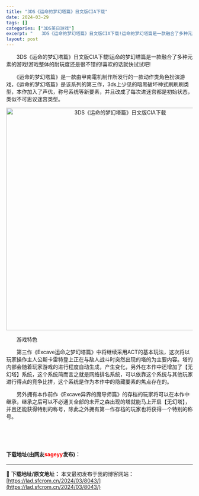 ```yaml
---
title: "3DS《运命的梦幻塔篇》日文版CIA下载"
date: 2024-03-29
tags: []
categories: ["3DS英日游戏"]
excerpt: "　　3DS《运命的梦幻塔篇》日文版CIA下载!运命的梦幻塔篇是一款融合了多种元素的游戏!游戏整体的耐玩度还是很不错的!喜欢的话就快试试吧! 　　《运命的梦幻塔篇》是一款由甲南電机制作所发行的一款动作类角色扮演游戏，《运命的梦幻塔篇》是该系列的第三作，3ds上少见的暗黑破坏神式刷刷刷类型，本作加入了声&hellip;"
layout: post
---
```


 <p>　　3DS《运命的梦幻塔篇》日文版CIA下载!运命的梦幻塔篇是一款融合了多种元素的游戏!游戏整体的耐玩度还是很不错的!喜欢的话就快试试吧!</p> <p>　　《运命的梦幻塔篇》是一款由甲南電机制作所发行的一款动作类角色扮演游戏，《运命的梦幻塔篇》是该系列的第三作，3ds上少见的暗黑破坏神式刷刷刷类型，本作加入了声优，称号系统等新要素，并且改成了每次进迷宫都是初始状态，类似不可思议迷宫类型。</p> <p align="center"><img align="" border="0" src="https://lad.sfcrom.cn/wp-content/uploads/2024/03/20240329_660619826f223.webp" width="600" alt="3DS《运命的梦幻塔篇》日文版CIA下载" /></p> <p>　　游戏特色</p> <p>　　第三作《Excave运命之梦幻塔篇》中将继续采用ACT的基本玩法，这次将以玩家操作主人公斯卡雷特登上正在与敌人战斗时突然出现的塔的为主要内容。塔的内部会随着玩家游戏的进行程度自动生成，产生变化，另外在本作中还增加了【无幻塔】系统，这个系统简而言之就是网络排名系统，可以依靠这个系统与其他玩家进行得点的竞争比拼，这个系统是作为本作中的隐藏要素的焦点存在的。</p> <p>　　另外拥有本作前作《Excave异界的魔导师篇》的存档的玩家将可以在本作中继承，继承之后可以不必通关全部的未开之森出现的塔就能马上开启【无幻塔】，并且还能获得特别的称号，除此之外拥有第一作存档的玩家也将获得一个特别的称号。</p> <p>&nbsp;</p> <p>&nbsp;</p> <p><h4>下载地址(由网友<font color="red">sageyy</font>发布)：</h4></p> 

---
📖 **下载地址/原文地址：** 本文最初发布于我的博客网站：[https://lad.sfcrom.cn/2024/03/8043/](https://lad.sfcrom.cn/2024/03/8043/)
